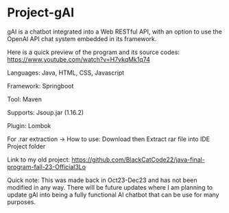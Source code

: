 # Project-gAI

gAI is a chatbot integrated into a Web RESTful API, with an option to use the OpenAI API chat system embedded in its framework.

Here is a quick preview of the program and its source codes: https://www.youtube.com/watch?v=H7vkqMk1q74

Languages: Java, HTML, CSS, Javascript

Framework: Springboot

Tool: Maven

Supports: Jsoup.jar (1.16.2)

Plugin: Lombok

For .rar extraction -> How to use: Download then Extract rar file into IDE Project folder


Link to my old project: https://github.com/BlackCatCode22/java-final-program-fall-23-Official3Lo

Quick note: This was made back in Oct23-Dec23 and has not been modified in any way. There will be future updates where I am planning to update gAI into being a fully functional AI chatbot that can be use for many purposes.
